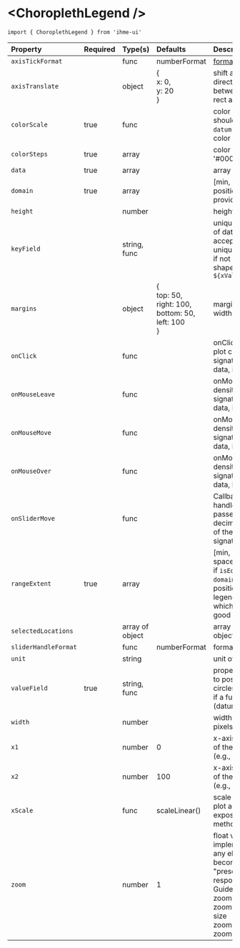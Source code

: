 \<ChoroplethLegend />
=====================
`import { ChoroplethLegend } from 'ihme-ui'`


Property | Required | Type(s) | Defaults | Description
:---    |:---      |:---     |:---      |:---       
`axisTickFormat` |  | func | numberFormat | [format of axis ticks](https://github.com/d3/d3-axis#axis_tickFormat)
`axisTranslate` |  | object | {<br />  x: 0,<br />  y: 20<br />} | shift axis in the x or y directions; use to put padding between the color gradient rect and the axis
`colorScale` | true | func |  | color scale for density plot; should accept `datum[valueField]` and return color string
`colorSteps` | true | array |  | color steps, e.g. ['#fff', '#ccc', '\#000', ...]
`data` | true | array |  | array of datum objects
`domain` | true | array |  | [min, max] for xScale; xScale positions density plot and provides axis
`height` |  | number |  | height of outermost svg
`keyField` |  | string, func |  | uniquely identifying property of datum or function that accepts datum and returns unique value;<br />if not provided, density plot shapes are keyed as `${xValue}:${yValue}:${index}`
`margins` |  | object | {<br />  top: 50,<br />  right: 100,<br />  bottom: 50,<br />  left: 100<br />} | margins to subtract from width and height
`onClick` |  | func |  | onClick callback for density plot circles;<br />signature: (SyntheticEvent, data, instance) => {...}
`onMouseLeave` |  | func |  | onMouseLeave callback for density plot circles;<br />signature: (SyntheticEvent, data, instance) => {...}
`onMouseMove` |  | func |  | onMouseMove callback for density plot circles;<br />signature: (SyntheticEvent, data, instance) => {...}
`onMouseOver` |  | func |  | onMouseOver callback for density plot circles;<br />signature: (SyntheticEvent, data, instance) => {...}
`onSliderMove` |  | func |  | Callback to attach to slider handles;<br />passed the range extent as a decimal representing percent of the range, e.g, [0.2, 0.5].<br />signature: ([min, max]) => {...}
`rangeExtent` | true | array |  | [min, max] for slider in data space;<br />if `isEqual(rangeExtent, domain)`, slider handles will be positioned at start and end of legend,<br />which makes `props.domain` a good initial value
`selectedLocations` |  | array of object |  | array of selected datum objects
`sliderHandleFormat` |  | func | numberFormat | formatter for handle labels
`unit` |  | string |  | unit of data; axis label
`valueField` | true | string, func |  | property of data objects used to position and fill density plot circles;<br />if a function, signature: (datum) => {...}
`width` |  | number |  | width of outermost svg, in pixels
`x1` |  | number | 0 | x-axis coord (as percentage) of the start of the gradient (e.g., 0)
`x2` |  | number | 100 | x-axis coord (as percentage) of the end of the gradient (e.g., 100)
`xScale` |  | func | scaleLinear() | scale for positioning density plot along its x-axis; must expose `domain` and `range` methods
`zoom` |  | number | 1 | float value used for implementing "zooming";<br />any element that needs to become larger in "presentation mode" should respond to this scale factor.<br />Guide<br />zoom: 0 -> smallest possible<br />zoom: 0.5 -> half of normal size<br />zoom: 1 -> normal size ()<br />zoom: 2 -> twice normal size

